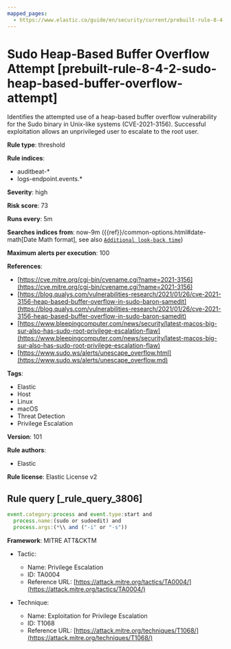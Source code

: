 ```yaml
---
mapped_pages:
  - https://www.elastic.co/guide/en/security/current/prebuilt-rule-8-4-2-sudo-heap-based-buffer-overflow-attempt.html
---
```


# Sudo Heap-Based Buffer Overflow Attempt [prebuilt-rule-8-4-2-sudo-heap-based-buffer-overflow-attempt]

Identifies the attempted use of a heap-based buffer overflow vulnerability for the Sudo binary in Unix-like systems (CVE-2021-3156). Successful exploitation allows an unprivileged user to escalate to the root user.

**Rule type**: threshold

**Rule indices**:

* auditbeat-*
* logs-endpoint.events.*

**Severity**: high

**Risk score**: 73

**Runs every**: 5m

**Searches indices from**: now-9m ({{ref}}/common-options.html#date-math[Date Math format], see also [`Additional look-back time`](docs-content://solutions/security/detect-and-alert/create-detection-rule.md#rule-schedule))

**Maximum alerts per execution**: 100

**References**:

* [https://cve.mitre.org/cgi-bin/cvename.cgi?name=2021-3156](https://cve.mitre.org/cgi-bin/cvename.cgi?name=2021-3156)
* [https://blog.qualys.com/vulnerabilities-research/2021/01/26/cve-2021-3156-heap-based-buffer-overflow-in-sudo-baron-samedit](https://blog.qualys.com/vulnerabilities-research/2021/01/26/cve-2021-3156-heap-based-buffer-overflow-in-sudo-baron-samedit)
* [https://www.bleepingcomputer.com/news/security/latest-macos-big-sur-also-has-sudo-root-privilege-escalation-flaw](https://www.bleepingcomputer.com/news/security/latest-macos-big-sur-also-has-sudo-root-privilege-escalation-flaw)
* [https://www.sudo.ws/alerts/unescape_overflow.html](https://www.sudo.ws/alerts/unescape_overflow.md)

**Tags**:

* Elastic
* Host
* Linux
* macOS
* Threat Detection
* Privilege Escalation

**Version**: 101

**Rule authors**:

* Elastic

**Rule license**: Elastic License v2

## Rule query [_rule_query_3806]

```js
event.category:process and event.type:start and
  process.name:(sudo or sudoedit) and
  process.args:(*\\ and ("-i" or "-s"))
```

**Framework**: MITRE ATT&CKTM

* Tactic:

    * Name: Privilege Escalation
    * ID: TA0004
    * Reference URL: [https://attack.mitre.org/tactics/TA0004/](https://attack.mitre.org/tactics/TA0004/)

* Technique:

    * Name: Exploitation for Privilege Escalation
    * ID: T1068
    * Reference URL: [https://attack.mitre.org/techniques/T1068/](https://attack.mitre.org/techniques/T1068/)



